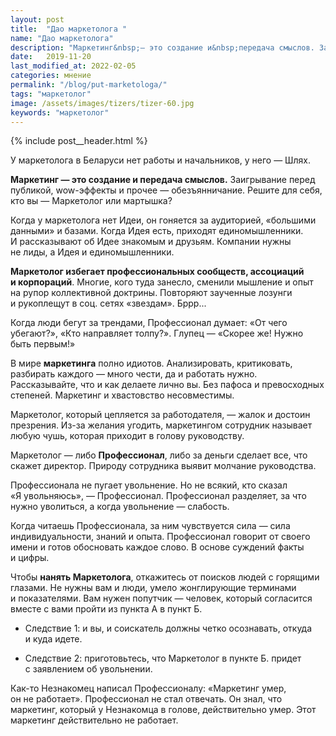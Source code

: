 ```yaml
---
layout: post
title:  "Дао маркетолога "
name: "Дао маркетолога"
description: "Маркетинг&nbsp;— это создание и&nbsp;передача смыслов. Заигрывание перед публикой, wow-эффекты и&nbsp;прочее&nbsp;— обезъянничание. Решите для себя, кто вы&nbsp;— Маркетолог или мартышка?  "
date:   2019-11-20
last_modified_at: 2022-02-05
categories: мнение
permalink: "/blog/put-marketologa/"
tags: "маркетолог"
image: /assets/images/tizers/tizer-60.jpg
keywords: "маркетолог"
---
```


{% include post__header.html %}

<p>У&nbsp;маркетолога в&nbsp;Беларуси нет работы и&nbsp;начальников, у&nbsp;него&nbsp;— Шлях. </p>

 <p><strong>Маркетинг&nbsp;— это создание и&nbsp;передача смыслов.</strong> Заигрывание перед публикой, wow-эффекты и&nbsp;прочее&nbsp;— обезъянничание. Решите для себя, кто вы&nbsp;— Маркетолог или мартышка?  </p>
	
<p>Когда у&nbsp;маркетолога нет Идеи, он&nbsp;гоняется за&nbsp;аудиторией, «большими данными» и&nbsp;базами. Когда Идея есть, приходят единомышленники. И&nbsp;рассказывают об&nbsp;Идее знакомым и&nbsp;друзьям. Компании нужны не&nbsp;лиды, а&nbsp;Идея и&nbsp;единомышленники.  </p>

 <p><strong>Маркетолог избегает профессиональных сообществ, ассоциаций и&nbsp;корпораций</strong>. Многие, кого туда занесло, сменили мышление и&nbsp;опыт на&nbsp;рупор коллективной доктрины. Повторяют заученные лозунги и&nbsp;рукоплещут в&nbsp;соц. сетях «звездам». Бррр... </p>

 <p>Когда люди бегут за&nbsp;трендами, Профессионал думает: «От&nbsp;чего убегают?», «Кто направляет толпу?». Глупец&nbsp;— «Скорее&nbsp;же! Нужно быть первым!» </p>
 <p>В&nbsp;мире <b>маркетинга</b> полно идиотов. Анализировать, критиковать, разбирать каждого&nbsp;— много чести, да&nbsp;и&nbsp;работать нужно. Рассказывайте, что и&nbsp;как делаете лично&nbsp;вы. Без пафоса и&nbsp;превосходных степеней. Маркетинг и&nbsp;хвастовство несовместимы. 
</p>

<p> Маркетолог, который цепляется за&nbsp;работодателя,&nbsp;— жалок и&nbsp;достоин презрения. Из-за желания угодить, маркетингом сотрудник называет любую чушь, которая приходит в&nbsp;голову руководству.  </p>

 <p>Маркетолог&nbsp;— либо <b>Профессионал</b>, либо за&nbsp;деньги сделает все, что скажет директор. Природу сотрудника выявит молчание руководства.  </p>
 <p>Профессионала не&nbsp;пугает увольнение. Но&nbsp;не&nbsp;всякий, кто сказал «Я&nbsp;увольняюсь»,&nbsp;— Профессионал. Профессионал разделяет, за&nbsp;что нужно уволиться, а&nbsp;когда увольнение&nbsp;— слабость.  </p>

<p>Когда читаешь Профессионала, за&nbsp;ним чувствуется сила&nbsp;— сила индивидуальности, знаний и&nbsp;опыта. Профессионал говорит от&nbsp;своего имени и&nbsp;готов обосновать каждое слово. В&nbsp;основе суждений факты и&nbsp;цифры. </p>
 <p>Чтобы <b>нанять Маркетолога</b>, откажитесь от&nbsp;поисков людей с&nbsp;горящими глазами. Не&nbsp;нужны вам и&nbsp;люди, умело жонглирующие терминами и&nbsp;показателями. Вам нужен попутчик&nbsp;— человек, который согласится вместе с&nbsp;вами пройти из&nbsp;пункта&nbsp;А в&nbsp;пункт Б. </p>
<ul class="additive-spacing">
 <li class="list-li"><p class="italic">Следствие&nbsp;1: и&nbsp;вы, и&nbsp;соискатель должны четко осознавать, откуда и&nbsp;куда идете.</p> </li>
 <li class="list-li"><p class="italic">Следствие&nbsp;2: приготовьтесь, что Маркетолог в&nbsp;пункте&nbsp;Б. придет с&nbsp;заявлением об&nbsp;увольнении. </p></li>
</ul>
 
 <p>Как-то Незнакомец написал Профессионалу: «Маркетинг умер, он&nbsp;не&nbsp;работает». Профессионал не&nbsp;стал отвечать. Он&nbsp;знал, что маркетинг, который у&nbsp;Незнакомца в&nbsp;голове, действительно умер. Этот маркетинг действительно не&nbsp;работает. 
</p>

